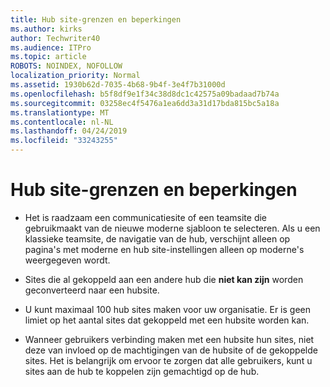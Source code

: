 ```yaml
---
title: Hub site-grenzen en beperkingen
ms.author: kirks
author: Techwriter40
ms.audience: ITPro
ms.topic: article
ROBOTS: NOINDEX, NOFOLLOW
localization_priority: Normal
ms.assetid: 1930b62d-7035-4b68-9b4f-3e4f7b31000d
ms.openlocfilehash: b5f8df9e1f34c38d8dc1c42575a09badaad7b74a
ms.sourcegitcommit: 03258ec4f5476a1ea6dd3a31d17bda815bc5a18a
ms.translationtype: MT
ms.contentlocale: nl-NL
ms.lasthandoff: 04/24/2019
ms.locfileid: "33243255"
---
```

# <a name="hub-site-limits-and-restrictions"></a>Hub site-grenzen en beperkingen


- Het is raadzaam een communicatiesite of een teamsite die gebruikmaakt van de nieuwe moderne sjabloon te selecteren. Als u een klassieke teamsite, de navigatie van de hub, verschijnt alleen op pagina's met moderne en hub site-instellingen alleen op moderne's weergegeven wordt.


- Sites die al gekoppeld aan een andere hub die **niet kan zijn** worden geconverteerd naar een hubsite.


- U kunt maximaal 100 hub sites maken voor uw organisatie. Er is geen limiet op het aantal sites dat gekoppeld met een hubsite worden kan.


- Wanneer gebruikers verbinding maken met een hubsite hun sites, niet deze van invloed op de machtigingen van de hubsite of de gekoppelde sites. Het is belangrijk om ervoor te zorgen dat alle gebruikers, kunt u sites aan de hub te koppelen zijn gemachtigd op de hub.

